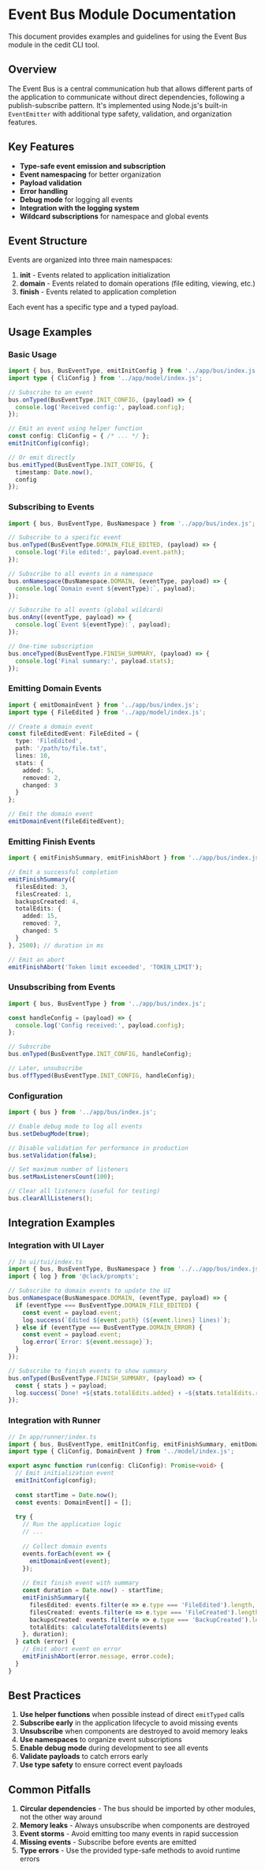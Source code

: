 # Event Bus Module Documentation

This document provides examples and guidelines for using the Event Bus module in the cedit CLI tool.

## Overview

The Event Bus is a central communication hub that allows different parts of the application to communicate without direct dependencies, following a publish-subscribe pattern. It's implemented using Node.js's built-in `EventEmitter` with additional type safety, validation, and organization features.

## Key Features

- **Type-safe event emission and subscription**
- **Event namespacing** for better organization
- **Payload validation**
- **Error handling**
- **Debug mode** for logging all events
- **Integration with the logging system**
- **Wildcard subscriptions** for namespace and global events

## Event Structure

Events are organized into three main namespaces:

1. **init** - Events related to application initialization
2. **domain** - Events related to domain operations (file editing, viewing, etc.)
3. **finish** - Events related to application completion

Each event has a specific type and a typed payload.

## Usage Examples

### Basic Usage

```typescript
import { bus, BusEventType, emitInitConfig } from '../app/bus/index.js';
import type { CliConfig } from '../app/model/index.js';

// Subscribe to an event
bus.onTyped(BusEventType.INIT_CONFIG, (payload) => {
  console.log('Received config:', payload.config);
});

// Emit an event using helper function
const config: CliConfig = { /* ... */ };
emitInitConfig(config);

// Or emit directly
bus.emitTyped(BusEventType.INIT_CONFIG, { 
  timestamp: Date.now(), 
  config 
});
```

### Subscribing to Events

```typescript
import { bus, BusEventType, BusNamespace } from '../app/bus/index.js';

// Subscribe to a specific event
bus.onTyped(BusEventType.DOMAIN_FILE_EDITED, (payload) => {
  console.log('File edited:', payload.event.path);
});

// Subscribe to all events in a namespace
bus.onNamespace(BusNamespace.DOMAIN, (eventType, payload) => {
  console.log(`Domain event ${eventType}:`, payload);
});

// Subscribe to all events (global wildcard)
bus.onAny((eventType, payload) => {
  console.log(`Event ${eventType}:`, payload);
});

// One-time subscription
bus.onceTyped(BusEventType.FINISH_SUMMARY, (payload) => {
  console.log('Final summary:', payload.stats);
});
```

### Emitting Domain Events

```typescript
import { emitDomainEvent } from '../app/bus/index.js';
import type { FileEdited } from '../app/model/index.js';

// Create a domain event
const fileEditedEvent: FileEdited = {
  type: 'FileEdited',
  path: '/path/to/file.txt',
  lines: 10,
  stats: {
    added: 5,
    removed: 2,
    changed: 3
  }
};

// Emit the domain event
emitDomainEvent(fileEditedEvent);
```

### Emitting Finish Events

```typescript
import { emitFinishSummary, emitFinishAbort } from '../app/bus/index.js';

// Emit a successful completion
emitFinishSummary({
  filesEdited: 3,
  filesCreated: 1,
  backupsCreated: 4,
  totalEdits: {
    added: 15,
    removed: 7,
    changed: 5
  }
}, 2500); // duration in ms

// Emit an abort
emitFinishAbort('Token limit exceeded', 'TOKEN_LIMIT');
```

### Unsubscribing from Events

```typescript
import { bus, BusEventType } from '../app/bus/index.js';

const handleConfig = (payload) => {
  console.log('Config received:', payload.config);
};

// Subscribe
bus.onTyped(BusEventType.INIT_CONFIG, handleConfig);

// Later, unsubscribe
bus.offTyped(BusEventType.INIT_CONFIG, handleConfig);
```

### Configuration

```typescript
import { bus } from '../app/bus/index.js';

// Enable debug mode to log all events
bus.setDebugMode(true);

// Disable validation for performance in production
bus.setValidation(false);

// Set maximum number of listeners
bus.setMaxListenersCount(100);

// Clear all listeners (useful for testing)
bus.clearAllListeners();
```

## Integration Examples

### Integration with UI Layer

```typescript
// In ui/tui/index.ts
import { bus, BusEventType, BusNamespace } from '../../app/bus/index.js';
import { log } from '@clack/prompts';

// Subscribe to domain events to update the UI
bus.onNamespace(BusNamespace.DOMAIN, (eventType, payload) => {
  if (eventType === BusEventType.DOMAIN_FILE_EDITED) {
    const event = payload.event;
    log.success(`Edited ${event.path} (${event.lines} lines)`);
  } else if (eventType === BusEventType.DOMAIN_ERROR) {
    const event = payload.event;
    log.error(`Error: ${event.message}`);
  }
});

// Subscribe to finish events to show summary
bus.onTyped(BusEventType.FINISH_SUMMARY, (payload) => {
  const { stats } = payload;
  log.success(`Done! +${stats.totalEdits.added} ⬆ −${stats.totalEdits.removed} ⬇ ~${stats.totalEdits.changed} ✱`);
});
```

### Integration with Runner

```typescript
// In app/runner/index.ts
import { bus, BusEventType, emitInitConfig, emitFinishSummary, emitDomainEvent } from '../bus/index.js';
import type { CliConfig, DomainEvent } from '../model/index.js';

export async function run(config: CliConfig): Promise<void> {
  // Emit initialization event
  emitInitConfig(config);
  
  const startTime = Date.now();
  const events: DomainEvent[] = [];
  
  try {
    // Run the application logic
    // ...
    
    // Collect domain events
    events.forEach(event => {
      emitDomainEvent(event);
    });
    
    // Emit finish event with summary
    const duration = Date.now() - startTime;
    emitFinishSummary({
      filesEdited: events.filter(e => e.type === 'FileEdited').length,
      filesCreated: events.filter(e => e.type === 'FileCreated').length,
      backupsCreated: events.filter(e => e.type === 'BackupCreated').length,
      totalEdits: calculateTotalEdits(events)
    }, duration);
  } catch (error) {
    // Emit abort event on error
    emitFinishAbort(error.message, error.code);
  }
}
```

## Best Practices

1. **Use helper functions** when possible instead of direct `emitTyped` calls
2. **Subscribe early** in the application lifecycle to avoid missing events
3. **Unsubscribe** when components are destroyed to avoid memory leaks
4. **Use namespaces** to organize event subscriptions
5. **Enable debug mode** during development to see all events
6. **Validate payloads** to catch errors early
7. **Use type safety** to ensure correct event payloads

## Common Pitfalls

1. **Circular dependencies** - The bus should be imported by other modules, not the other way around
2. **Memory leaks** - Always unsubscribe when components are destroyed
3. **Event storms** - Avoid emitting too many events in rapid succession
4. **Missing events** - Subscribe before events are emitted
5. **Type errors** - Use the provided type-safe methods to avoid runtime errors